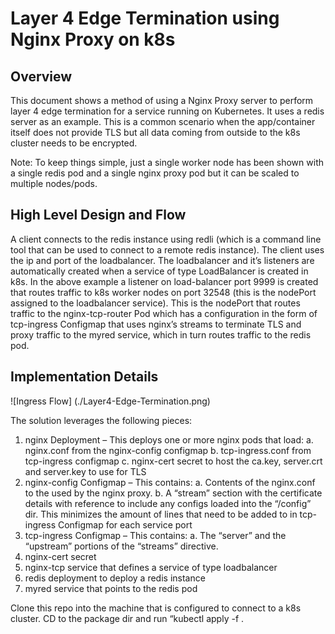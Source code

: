 # Layer 4 Edge Termination using Nginx Proxy on k8s #

## Overview ##
This document shows a method of using a Nginx Proxy server to perform layer 4 edge termination for a service running on Kubernetes. It uses a redis server as an example. This is a common scenario when the app/container itself does not provide TLS but all data coming from outside to the k8s cluster needs to be encrypted. 

Note: To keep things simple, just a single worker node has been shown with a single redis pod and a single nginx proxy pod but it can be scaled to multiple nodes/pods. 


## High Level Design and Flow ##

A client connects to the redis instance using redli (which is a command line tool that can be used to connect to a remote redis instance). The client uses the ip and port of the loadbalancer. The loadbalancer and it’s listeners are automatically created when a service of type LoadBalancer is created in k8s. In the above example a listener on load-balancer port 9999 is created that routes traffic to k8s worker nodes on port 32548 (this is the nodePort assigned to the loadbalancer service). This is the nodePort that routes traffic to the nginx-tcp-router Pod which has a configuration in the form of tcp-ingress Configmap that uses nginx’s streams to terminate TLS and proxy traffic to the myred service, which in turn routes traffic to the redis pod.


## Implementation Details ##

![Ingress Flow]
(./Layer4-Edge-Termination.png)

The solution leverages the following pieces:
1. nginx Deployment – This deploys one or more nginx pods that load:
   a. nginx.conf from the nginx-config configmap
   b. tcp-ingress.conf from tcp-ingress configmap
   c. nginx-cert secret to host the ca.key, server.crt and server.key to use for TLS
2. nginx-config Configmap – This contains: 
   a. Contents of the nginx.conf to the used by the nginx proxy. 
   b. A “stream” section with the certificate details with reference to include any configs loaded into the “/config” dir. This minimizes the amount of lines that need to be added to in tcp-ingress Configmap for each service port
3. tcp-ingress Configmap – This contains:
   a. The “server” and the “upstream” portions of the “streams” directive.
4. nginx-cert secret
5. nginx-tcp service that defines a service of type loadbalancer
6. redis deployment to deploy a redis instance
7. myred service that points to the redis pod

Clone this repo into the machine that is configured to connect to a k8s cluster. CD to the package dir and run “kubectl apply -f .



